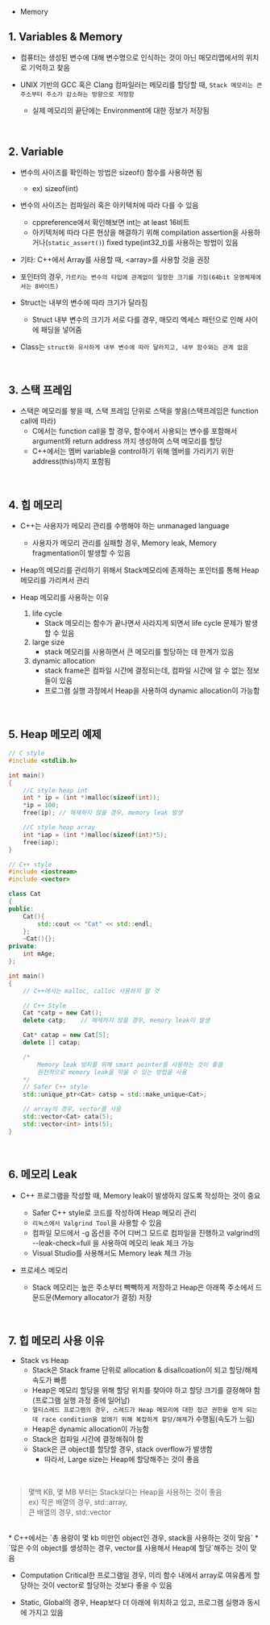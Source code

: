 * Memory

## 1. Variables & Memory

* 컴퓨터는 생성된 변수에 대해 변수명으로 인식하는 것이 아닌 매모리맵에서의 위치로 기억하고 찾음 

* UNIX 기반의 GCC 혹은 Clang 컴파일러는 메모리를 할당할 때, `Stack 메모리는 큰 주소부터 주소가 감소하는 방향으로 저장함`
    *  실제 메모리의 끝단에는 Environment에 대한 정보가 저장됨

<br/>

## 2. Variable

* 변수의 사이즈를 확인하는 방법은 sizeof() 함수를 사용하면 됨
    * ex) sizeof(int)
* 변수의 사이즈는 컴파일러 혹은 아키텍처에 따라 다를 수 있음
    * cppreference에서 확인해보면 int는 at least 16비트
    * 아키텍처에 따라 다른 현상을 해결하기 위해 compilation assertion을 사용하거나(`static_assert()`) fixed type(int32_t)를 사용하는 방법이 있음  

* 기타: C++에서 Array를 사용할 때, \<array>를 사용할 것을 권장 

* 포인터의 경우, `가르키는 변수의 타입에 관계없이 일정한 크기를 가짐(64bit 운영체제에서는 8바이트)`
* Struct는 내부의 변수에 따라 크기가 달라짐
    * Struct 내부 변수의 크기가 서로 다를 경우, 매모리 엑세스 패턴으로 인해 사이에 패딩을 넣어줌

* Class는 `struct와 유사하게 내부 변수에 따라 달라지고, 내부 함수와는 관계 없음`

<br/>

## 3. 스택 프레임
* 스택은 메모리를 쌓을 때, 스택 프레임 단위로 스택을 쌓음(스택프레임은 function call에 따라)
    * C에서는 function call을 할 경우, 함수에서 사용되는 변수를 포함해서 argument와 return address 까지 생성하여 스택 메모리를 할당
    * C++에서는 멤버 variable을 control하기 위해 멤버를 가리키기 위한 address(this)까지 포함됨

<br/>

## 4. 힙 메모리
* C++는 사용자가 메모리 관리를 수행해야 하는 unmanaged language
    * 사용자가 메모리 관리를 실패할 경우, Memory leak, Memory fragmentation이 발생할 수 있음

* Heap의 메모리를 관리하기 위해서 Stack메모리에 존재하는 포인터를 통해 Heap 메모리를 가리켜서 관리

* Heap 메모리를 사용하는 이유
    1. life cycle
        * Stack 메모리는 함수가 끝나면서 사라지게 되면서  life cycle 문제가 발생할 수 있음
    2. large size
        * stack 메모리를 사용하면서 큰 메모리를 할당하는 데 한계가 있음
    3. dynamic allocation
        * stack frame은 컴파일 시간에 결정되는데, 컴파일 시간에 알 수 없는 정보들이 있음
        * 프로그램 실행 과정에서 Heap을 사용하여 dynamic allocation이 가능함

<br/>

## 5. Heap 메모리 예제
``` C
// C style
#include <stdlib.h>

int main()
{
    //C style heap int
    int * ip = (int *)malloc(sizeof(int));
    *ip = 100;
    free(ip); // 해제하지 않을 경우, memory leak 발생

    //C style heap array
    int *iap = (int *)malloc(sizeof(int)*5);
    free(iap);    
}
```

``` C++
// C++ style
#include <iostream>
#include <vector>

class Cat
{
public:
    Cat(){
        std::cout << "Cat" << std::endl;
    };
    ~Cat(){};
private:
    int mAge;
};

int main()
{
    // C++에서는 malloc, calloc 사용하지 말 것

    // C++ Style
    Cat *catp = new Cat();
    delete catp;    // 해제하지 않을 경우, memory leak이 발생

    Cat* catap = new Cat[5];
    delete [] catap;

    /*
        Memory leak 방지를 위해 smart pointer를 사용하는 것이 좋음
        원천적으로 memory leak을 막을 수 있는 방법을 사용
    */
    // Safer C++ style
    std::unique_ptr<Cat> catsp = std::make_unique<Cat>;

    // array의 경우, vector를 사용
    std::vector<Cat> cata(5);
    std::vector<int> ints(5);
}
```

<br/>

## 6. 메모리 Leak
* C++ 프로그램을 작성할 때, Memory leak이 발생하지 않도록 작성하는 것이 중요
    * Safer C++ style로 코드를 작성하여 Heap 메모리 관리
    * `리눅스에서 Valgrind Tool`을 사용할 수 있음
    * 컴파일 모드에서 -g 옵션을 주어 디버그 모드로 컴파일을 진행하고 valgrind의 --leak-check=full 을 사용하여 메모리 leak 체크 가능
    * Visual Studio를 사용해서도 Memory leak 체크 가능

* 프로세스 메모리 
    * Stack 메모리는 높은 주소부터 빽빽하게 저장하고 Heap은 아래쪽 주소에서 드문드문(Memory allocator가 결정) 저장

<br/>

## 7. 힙 메모리 사용 이유
* Stack vs Heap
    * Stack은 Stack frame 단위로 allocation & disallcoation이 되고 할당/해제 속도가 빠름
    * Heap은 메모리 할당을 위해 할당 위치를 찾아야 하고 할당 크기를 결정해야 함(프로그램 실행 과정 중에 일어남)
    * `멀티스레드 프로그램의 경우, 스레드가 Heap 메모리에 대한 접근 권한을 얻게 되는데 race condition을 없애기 위해 복잡하게 할당/해제`가 수행됨(속도가 느림)
    * Heap은 dynamic allocation이 가능함
    * Stack은 컴파일 시간에 결정해줘야 함
    * Stack은 큰 object를 할당할 경우, stack overflow가 발생함
        * 따라서, Large size는 Heap에 할당해주는 것이 좋음

<br/>

> 몇백 KB, 몇 MB 부터는 Stack보다는 Heap을 사용하는 것이 좋음<br/>
    ex) 작은 배열의 경우, std::array,<br/> 큰 배열의 경우, std::vector

<br/>
* C++에서는 `총 용량이 몇 kb 미만인 object인 경우, stack을 사용하는 것이 맞음`
    * `많은 수의 object를 생성하는 경우, vector를 사용해서 Heap에 할당`해주는 것이 맞음

* Computation Critical한 프로그램일 경우, 미리 함수 내에서 array로 여유롭게 할당하는 것이 vector로 할당하는 것보다 좋을 수 있음

* Static, Global의 경우, Heap보다 더 아래에 위치하고 있고, 프로그램 실행과 동시에 가지고 있음